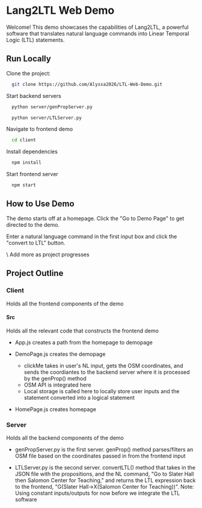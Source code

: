 
# Lang2LTL Web Demo

Welcome! This demo showcases the capabilities of Lang2LTL, a powerful software that translates natural language commands into Linear Temporal Logic (LTL) statements. 

## Run Locally

Clone the project:

```bash
  git clone https://github.com/Alyssa2026/LTL-Web-Demo.git
```

Start backend servers 

```bash
  python server/genPropServer.py
```
```bash
  python server/LTLServer.py
```
Navigate to frontend demo

```bash
  cd client
```

Install dependencies

```bash
  npm install
```

Start frontend server

```bash
  npm start
```
## How to Use Demo

The demo starts off at a homepage. Click the "Go to Demo Page" to get directed to the demo.

Enter a natural language command in the first input box and click the "convert to LTL" button.

\\ Add more as project progresses 

## Project Outline 

### Client
Holds all the frontend components of the demo

#### Src
Holds all the relevant code that constructs the frontend demo

* App.js creates a path from the homepage to demopage
* DemoPage.js creates the demopage
    
    * clickMe takes in user's NL input, gets the OSM coordinates, and sends the coordiantes to the backend server where it is processed by the genProp() method
    * OSM API is integrated here
    * Local storage is called here to locally store user inputs and the statement converted into a logical statement 

* HomePage.js creates homepage

### Server
Holds all the backend components of the demo 

* genPropServer.py is the first server. genProp() method parses/filters an OSM file based on the coordinates passed in from the frontend input

* LTLServer.py is the second server. convertLTL() method that takes in the JSON file with the propositions, and the NL command, "Go to Slater Hall then Salomon Center for Teaching," and returns the LTL expression back to the frontend, "G(Slater Hall->X(Salomon Center for Teaching))". Note: Using constant inputs/outputs for now before we integrate the LTL software


        

    



